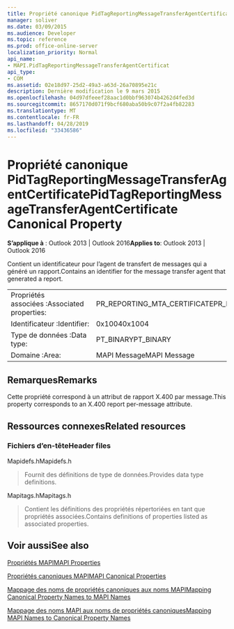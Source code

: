 ```yaml
---
title: Propriété canonique PidTagReportingMessageTransferAgentCertificate
manager: soliver
ms.date: 03/09/2015
ms.audience: Developer
ms.topic: reference
ms.prod: office-online-server
localization_priority: Normal
api_name:
- MAPI.PidTagReportingMessageTransferAgentCertificat
api_type:
- COM
ms.assetid: 02e18d97-25d2-49a3-a63d-26a70895e21c
description: Dernière modification le 9 mars 2015
ms.openlocfilehash: 04d97dfeeef28aac1d0bbf963074b4262d4fed3d
ms.sourcegitcommit: 8657170d071f9bcf680aba50b9c07f2a4fb82283
ms.translationtype: MT
ms.contentlocale: fr-FR
ms.lasthandoff: 04/28/2019
ms.locfileid: "33436586"
---
```

# <a name="pidtagreportingmessagetransferagentcertificate-canonical-property"></a><span data-ttu-id="a47aa-103">Propriété canonique PidTagReportingMessageTransferAgentCertificate</span><span class="sxs-lookup"><span data-stu-id="a47aa-103">PidTagReportingMessageTransferAgentCertificate Canonical Property</span></span>

  
  
<span data-ttu-id="a47aa-104">**S’applique à** : Outlook 2013 | Outlook 2016</span><span class="sxs-lookup"><span data-stu-id="a47aa-104">**Applies to**: Outlook 2013 | Outlook 2016</span></span> 
  
<span data-ttu-id="a47aa-105">Contient un identificateur pour l’agent de transfert de messages qui a généré un rapport.</span><span class="sxs-lookup"><span data-stu-id="a47aa-105">Contains an identifier for the message transfer agent that generated a report.</span></span>
  
|||
|:-----|:-----|
|<span data-ttu-id="a47aa-106">Propriétés associées :</span><span class="sxs-lookup"><span data-stu-id="a47aa-106">Associated properties:</span></span>  <br/> |<span data-ttu-id="a47aa-107">PR_REPORTING_MTA_CERTIFICATE</span><span class="sxs-lookup"><span data-stu-id="a47aa-107">PR_REPORTING_MTA_CERTIFICATE</span></span>  <br/> |
|<span data-ttu-id="a47aa-108">Identificateur :</span><span class="sxs-lookup"><span data-stu-id="a47aa-108">Identifier:</span></span>  <br/> |<span data-ttu-id="a47aa-109">0x1004</span><span class="sxs-lookup"><span data-stu-id="a47aa-109">0x1004</span></span>  <br/> |
|<span data-ttu-id="a47aa-110">Type de données :</span><span class="sxs-lookup"><span data-stu-id="a47aa-110">Data type:</span></span>  <br/> |<span data-ttu-id="a47aa-111">PT_BINARY</span><span class="sxs-lookup"><span data-stu-id="a47aa-111">PT_BINARY</span></span>  <br/> |
|<span data-ttu-id="a47aa-112">Domaine :</span><span class="sxs-lookup"><span data-stu-id="a47aa-112">Area:</span></span>  <br/> |<span data-ttu-id="a47aa-113">MAPI Message</span><span class="sxs-lookup"><span data-stu-id="a47aa-113">MAPI Message</span></span>  <br/> |
   
## <a name="remarks"></a><span data-ttu-id="a47aa-114">Remarques</span><span class="sxs-lookup"><span data-stu-id="a47aa-114">Remarks</span></span>

<span data-ttu-id="a47aa-115">Cette propriété correspond à un attribut de rapport X.400 par message.</span><span class="sxs-lookup"><span data-stu-id="a47aa-115">This property corresponds to an X.400 report per-message attribute.</span></span>
  
## <a name="related-resources"></a><span data-ttu-id="a47aa-116">Ressources connexes</span><span class="sxs-lookup"><span data-stu-id="a47aa-116">Related resources</span></span>

### <a name="header-files"></a><span data-ttu-id="a47aa-117">Fichiers d’en-tête</span><span class="sxs-lookup"><span data-stu-id="a47aa-117">Header files</span></span>

<span data-ttu-id="a47aa-118">Mapidefs.h</span><span class="sxs-lookup"><span data-stu-id="a47aa-118">Mapidefs.h</span></span>
  
> <span data-ttu-id="a47aa-119">Fournit des définitions de type de données.</span><span class="sxs-lookup"><span data-stu-id="a47aa-119">Provides data type definitions.</span></span>
    
<span data-ttu-id="a47aa-120">Mapitags.h</span><span class="sxs-lookup"><span data-stu-id="a47aa-120">Mapitags.h</span></span>
  
> <span data-ttu-id="a47aa-121">Contient les définitions des propriétés répertoriées en tant que propriétés associées.</span><span class="sxs-lookup"><span data-stu-id="a47aa-121">Contains definitions of properties listed as associated properties.</span></span>
    
## <a name="see-also"></a><span data-ttu-id="a47aa-122">Voir aussi</span><span class="sxs-lookup"><span data-stu-id="a47aa-122">See also</span></span>



[<span data-ttu-id="a47aa-123">Propriétés MAPI</span><span class="sxs-lookup"><span data-stu-id="a47aa-123">MAPI Properties</span></span>](mapi-properties.md)
  
[<span data-ttu-id="a47aa-124">Propriétés canoniques MAPI</span><span class="sxs-lookup"><span data-stu-id="a47aa-124">MAPI Canonical Properties</span></span>](mapi-canonical-properties.md)
  
[<span data-ttu-id="a47aa-125">Mappage des noms de propriétés canoniques aux noms MAPI</span><span class="sxs-lookup"><span data-stu-id="a47aa-125">Mapping Canonical Property Names to MAPI Names</span></span>](mapping-canonical-property-names-to-mapi-names.md)
  
[<span data-ttu-id="a47aa-126">Mappage des noms MAPI aux noms de propriétés canoniques</span><span class="sxs-lookup"><span data-stu-id="a47aa-126">Mapping MAPI Names to Canonical Property Names</span></span>](mapping-mapi-names-to-canonical-property-names.md)


